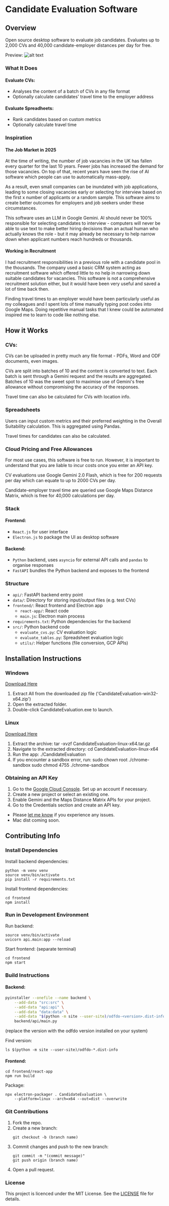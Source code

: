# Candidate Evaluation Software

## Overview

Open source desktop software to evaluate job candidates. Evaluates up to 2,000 CVs and 40,000 candidate-employer distances per day for free.

Preview:
 ![alt text](./data/images/preview.png) 

### What It Does
#### Evaluate CVs:
- Analyses the content of a batch of CVs in any file format
- Optionally calculate candidates' travel time to the employer address

#### Evaluate Spreadheets:
- Rank candidates based on custom metrics
- Optionally calculate travel time

### Inspiration
#### The Job Market in 2025
At the time of writing, the number of job vacancies in the UK has fallen every quarter for the last 10 years. Fewer jobs has increased the demand for those vacancies. On top of that, recent years have seen the rise of AI software which people can use to automatically mass-apply.

As a result, even small companies can be inundated with job applications, leading to some closing vacancies early or selecting for interview based on the first x number of applicants or a random sample. This software aims to create better outcomes for employers and job seekers under these circumstances.

This software uses an LLM in Google Gemini. AI should never be 100% responsible for selecting candidates to interview - computers will never be able to use text to make better hiring decisions than an actual human who actually knows the role - but it may already be necessary to help narrow down when applicant numbers reach hundreds or thousands.
#### Working in Recruitment
I had recruitment responsibilities in a previous role with a candidate pool in the thousands. The company used a basic CRM system acting as recruitment software which offered little to no help in narrowing down suitable candidates for vacancies. This software is not a comprehensive recruitment solution either, but it would have been very useful and saved a lot of time back then.

Finding travel times to an employer would have been particularly useful as my colleagues and I spent lots of time manually typing post codes into Google Maps. Doing repetitive manual tasks that I knew could be automated inspired me to learn to code like nothing else.

## How it Works
### CVs:
CVs can be uploaded in pretty much any file format - PDFs, Word and ODF documents, even images.

CVs are split into batches of 10 and the content is converted to text. Each batch is sent through a Gemini request and the results are aggregated. Batches of 10 was the sweet spot to maximise use of Gemini's free allowance without compromising the accuracy of the responses.

Travel time can also be calculated for CVs with location info.

### Spreadsheets
Users can input custom metrics and their preferred weighting in the Overall Suitability calculation. This is aggregated using Pandas.

Travel times for candidates can also be calculated.

### Cloud Pricing and Free Allowances

For most use cases, this software is free to run. However, it is important to understand that you are liable to incur costs once you enter an API key.

CV evaluations use Google Gemini 2.0 Flash, which is free for 200 requests per day which can equate to up to 2000 CVs per day.

Candidate-employer travel time are queried use Google Maps Distance Matrix, which is free for 40,000 calculations per day.

### Stack

#### Frontend:
- `React.js` for user interface
- `Electron.js` to package the UI as desktop software

#### Backend:
- `Python` backend, uses `asyncio` for external API calls and `pandas` to organise responses
- `FastAPI` bundles the Python backend and exposes to the frontend

### Structure
- `api/`: FastAPI backend entry point
- `data/`: Directory for storing input/output files (e.g. test CVs)
- `frontend/`: React frontend and Electron app
  - `react-app/`: React code
  - `main.js`: Electron main process
- `requirements.txt`: Python dependencies for the backend
- `src/`: Python backend code
  - `evaluate_cvs.py`: CV evaluation logic
  - `evaluate_tables.py`: Spreadsheet evaluation logic
  - `utils/`: Helper functions (file conversion, GCP APIs)
<!-- - `test/`: Unit tests for the backend -->


## Installation Instructions

### Windows
[Download Here](https://github.com/tombracey/Candidate-Evaluation-Software/releases/tag/Windows-v1.0.0)
1. Extract All from the downloaded zip file ('CandidateEvaluation-win32-x64.zip')
2. Open the extracted folder.
3. Double-click CandidateEvaluation.exe to launch.

### Linux
[Download Here](https://github.com/tombracey/Candidate-Evaluation-Software/releases/tag/Linux-v1.0.0)
1. Extract the archive:
   tar -xvzf CandidateEvaluation-linux-x64.tar.gz
2. Navigate to the extracted directory:
   cd CandidateEvaluation-linux-x64
3. Run the app:
   ./CandidateEvaluation
4. If you encounter a sandbox error, run:
   sudo chown root ./chrome-sandbox
   sudo chmod 4755 ./chrome-sandbox

### Obtaining an API Key
1. Go to the [Google Cloud Console](https://console.cloud.google.com/). Set up an account if necessary.
2. Create a new project or select an existing one.
3. Enable Gemini and the Maps Distance Matrix APIs for your project.
4. Go to the Credentials section and create an API key.

- Please [let me know](mailto:tombracey22@gmail.com) if you experience any issues.
- Mac dist coming soon.

## Contributing Info

### Install Dependencies
Install backend dependencies:
```
python -m venv venv
source venv/bin/activate
pip install -r requirements.txt
```

Install frontend dependencies:
```
cd frontend
npm install
```

### Run in Development Environment
Run backend:
```
source venv/bin/activate
uvicorn api.main:app --reload
```

Start frontend:
(separate terminal)
```
cd frontend
npm start
```

### Build Instructions
#### Backend:
```bash
pyinstaller --onefile --name backend \
    --add-data "src:src" \
    --add-data "api:api" \
    --add-data "data:data" \
    --add-data "$(python -m site --user-site)/odfdo-<version>.dist-info:odfdo-<version>.dist-info" \
    backend/api/main.py
```

(replace the version with the odfdo version installed on your system)

Find version:
```
ls $(python -m site --user-site)/odfdo-*.dist-info
```
    
#### Frontend:
```
cd frontend/react-app
npm run build
```

Package:
```
npx electron-packager . CandidateEvaluation \
    --platform=linux --arch=x64 --out=dist --overwrite
```

### Git Contributions
1. Fork the repo.
2. Create a new branch:
    ```
    git checkout -b (branch name)
    ```
3. Commit changes and push to the new branch:
    ```
    git commit -m "(commit message)"
    git push origin (branch name)
    ```
4. Open a pull request.

### License
This project is licenced under the MIT License. See the [LICENSE](./LICENSE) file for details.